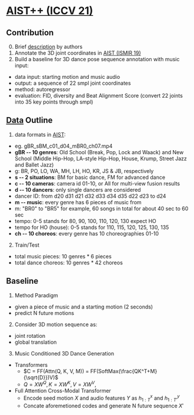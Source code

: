 <!--
 * @Author: PunkQ
 * @Date: 2022-10-07 13:02:06
 * @LastEditTime: 2022-10-07 23:52:18
 * @LastEditors: PunkQ
 * @Description: The basic introduction of AIST++ baseline
 * @FilePath: /punkq.github.io/docs/projects/Music2Dance/AIST++_baseline.md
-->

# [AIST++ (ICCV 21)](https://openaccess.thecvf.com/content/ICCV2021/papers/Li_AI_Choreographer_Music_Conditioned_3D_Dance_Generation_With_AIST_ICCV_2021_paper.pdf)


## Contribution
0. Brief [description](https://ai.googleblog.com/2021/09/music-conditioned-3d-dance-generation.html) by authors
1. Annotate the 3D joint coordinates in [AIST (ISMIR 19)](https://archives.ismir.net/ismir2019/paper/000060.pdf)
2. Build a baseline for 3D dance pose sequence annotation with music input:
 - data input: starting motion and music audio
 - output: a sequence of 22 smpl joint coordinates 
 - method: autoregressor
 - evaluation: FID, diversity and Beat Alignment Score (convert 22 joints into 35 key points through smpl)

## [Data](https://google.github.io/aistplusplus_datasetl) Outline
1. data formats in [AIST](https://aistdancedb.ongaaccel.jp/data_formats/): 
 - eg. gBR_sBM_c01_d04_mBR0_ch07.mp4
 - **gBR -- 10 genres**: Old School (Break, Pop, Lock and Waack) and New School (Middle Hip-Hop, LA-style Hip-Hop, House, Krump, Street Jazz and Ballet Jazz)
 - g: BR, PO, LO, WA, MH, LH, HO, KR, JS & JB, respectively
 - **s -- 2 situations**: BM for basic dance, FM for advanced dance 
 - **c -- 10 cameras**: camera id 01-10, or All for multi-view fusion results 
 - **d -- 10 dancers**: only single dancers are considered
 - dancer ID: from d20 d31 d21 d32 d33 d34 d35 d22 d23 to d24 
 - **m -- music**: every genre has 6 pieces of music from 
 - m: "BR0" to "BR5" for example, 60 songs in total for about 40 sec to 60 sec 
 - tempo: 0-5 stands for 80, 90, 100, 110, 120, 130 expect HO
 - tempo for HO (house): 0-5 stands for 110, 115, 120, 125, 130, 135
 - **ch -- 10 choreos**: every genre has 10 choreographies 01-10
2. Train/Test
 - total music pieces: 10 genres * 6 pieces
 - total dance choreos: 10 genres * 42 choreos

## Baseline
1. Method Paradigm
 - given a piece of music and a starting motion (2 seconds)
 - predict N future motions

2. Consider 3D motion sequence as:
 - joint rotation 
 - global translation

3. Music Conditioned 3D Dance Generation
 - Transformers
     - $C = FF(Attn(Q, K, V, M)) = FF(SoftMax(\frac{QK^T+M}{\sqrt{D}})V)$
     - $Q = XW^Q, K = XW^K, V = XW^V,$
 - Full Attention Cross-Modal Transformer
     - Encode seed motion $X$ and audio features $Y$ as $h^x_{1:T}$ and $h^y_{1:T'}$ 
     - Concate aforemetioned codes and generate N future sequence $X'$
